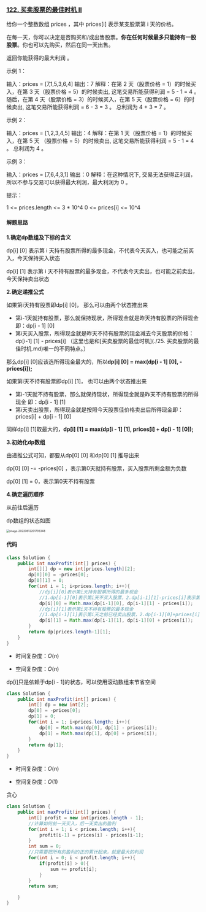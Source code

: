 ### [122. 买卖股票的最佳时机 II](https://leetcode.cn/problems/best-time-to-buy-and-sell-stock-ii/)

给你一个整数数组 prices ，其中 prices[i] 表示某支股票第 i 天的价格。

在每一天，你可以决定是否购买和/或出售股票。**你在任何时候最多只能持有一股股票**。你也可以先购买，然后在同一天出售。

返回你能获得的最大利润 。

示例 1：

输入：prices = [7,1,5,3,6,4]
输出：7
解释：在第 2 天（股票价格 = 1）的时候买入，在第 3 天（股票价格 = 5）的时候卖出, 这笔交易所能获得利润 = 5 - 1 = 4 。
随后，在第 4 天（股票价格 = 3）的时候买入，在第 5 天（股票价格 = 6）的时候卖出, 这笔交易所能获得利润 = 6 - 3 = 3 。
总利润为 4 + 3 = 7 。

示例 2：

输入：prices = [1,2,3,4,5]
输出：4
解释：在第 1 天（股票价格 = 1）的时候买入，在第 5 天 （股票价格 = 5）的时候卖出, 这笔交易所能获得利润 = 5 - 1 = 4 。
总利润为 4 。

示例 3：

输入：prices = [7,6,4,3,1]
输出：0
解释：在这种情况下, 交易无法获得正利润，所以不参与交易可以获得最大利润，最大利润为 0 。


提示：

1 <= prices.length <= 3 * 10^4
0 <= prices[i] <= 10^4

#### 解题思路

**1.确定dp数组及下标的含义**

dp[i] [0] 表示第 i 天持有股票所得的最多现金，不代表今天买入，也可能之前买入，今天保持买入状态

dp[i] [1] 表示第 i 天不持有股票的最多现金，不代表今天卖出，也可能之前卖出，今天保持卖出状态



**2.确定递推公式**

如果第i天持有股票即dp[i] [0]， 那么可以由两个状态推出来

- 第i-1天就持有股票，那么就保持现状，所得现金就是昨天持有股票的所得现金 即：dp[i - 1] [0]
- 第i天买入股票，所得现金就是昨天不持有股票的现金减去今天股票的价格：dp[i-1] [1] - prices[i] （这里也是和[买卖股票的最佳时机](./25. 买卖股票的最佳时机.md)唯一的不同特点。）

那么dp[i] [0]应该选所得现金最大的，所以**dp[i] [0] = max(dp[i - 1] [0], -prices[i]);**

如果第i天不持有股票即dp[i] [1]， 也可以由两个状态推出来

- 第i-1天就不持有股票，那么就保持现状，所得现金就是昨天不持有股票的所得现金 即：dp[i - 1] [1]
- 第i天卖出股票，所得现金就是按照今天股票佳价格卖出后所得现金即：prices[i] + dp[i - 1] [0]

同样dp[i] [1]取最大的，**dp[i] [1] = max(dp[i - 1] [1], prices[i] + dp[i - 1] [0]);**



**3.初始化dp数组**

由递推公式可知，都要从dp[0] [0] 和dp[0] [1] 推导出来

dp[0] [0] -= -prices[0] ，表示第0天就持有股票，买入股票所剩金额为负数

dp[0] [1]  = 0，表示第0天不持有股票



**4.确定遍历顺序**

从前往后遍历



dp数组的状态如图

<img src="https://palepics.oss-cn-guangzhou.aliyuncs.com/img/202206122017452.png" alt="image-20220612201735348" style="zoom:50%;" />

#### 代码

```java
class Solution {
    public int maxProfit(int[] prices) {
        int[][] dp = new int[prices.length][2];
        dp[0][0] = -prices[0];
        dp[0][1] = 0;
        for(int i = 1; i<prices.length; i++){
            //dp[i][0]表示第i天持有股票所得的最多现金
            //1.dp[i-1][0]表示第i天不买入股票，2.dp[i-1][1]-prices[i]表示第i天买入股票
            dp[i][0] = Math.max(dp[i-1][0], dp[i-1][1] - prices[i]); 
            //dp[i][1]表示第i天不持有股票的最多现金
            //1.dp[i-1][1]表示第i天之前已经卖出股票，2.dp[i-1][0]+prices[i]表示第i天卖出股票
            dp[i][1] = Math.max(dp[i-1][1], dp[i-1][0] + prices[i]); 
        }
        return dp[prices.length-1][1];
    }
}
```

- 时间复杂度：$O(n)$

- 空间复杂度：$O(n)$



dp[i]只是依赖于dp[i - 1]的状态，可以使用滚动数组来节省空间

```java
class Solution {
    public int maxProfit(int[] prices) {
        int[] dp = new int[2];
        dp[0] = -prices[0];
        dp[1] = 0;
        for(int i = 1; i<prices.length; i++){
            dp[0] = Math.max(dp[0], dp[1] - prices[i]); 
            dp[1] = Math.max(dp[1], dp[0] + prices[i]); 
        }
        return dp[1];
    }
}
```

- 时间复杂度：$O(n)$

- 空间复杂度：$O(1)$



贪心

```java
class Solution {
    public int maxProfit(int[] prices) {
        int[] profit = new int[prices.length - 1];
        //计算如何前一天买入，后一天卖出的盈利
        for(int i = 1; i < prices.length; i++){
            profit[i-1] = prices[i] - prices[i-1];
        }
        int sum = 0;
        //只需要把所有的盈利的正的累计起来，就是最大的利润
        for(int i = 0; i < profit.length; i++){
            if(profit[i] > 0){
                sum += profit[i];
            }
        }
        return sum;

    }
}
```

